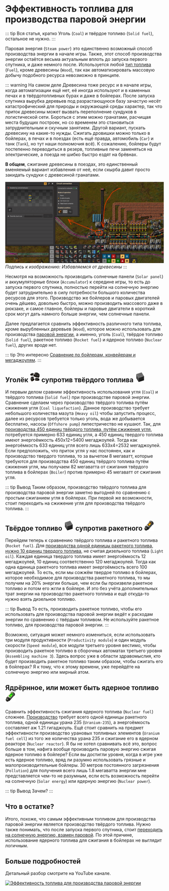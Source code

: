 # Эффективность топлива для производства паровой энергии

::: tip Вся статья, кратко
Уголь (`Coal`) и твёрдое топливо (`Solid fuel`), остальное не нужно.
:::

Паровая энергия (`Steam power`) это единственно возможный способ производства энергии в начале игры. Также, этот способ производства энергии остаётся весьма актуальным вплоть до запуска первого спутника, и даже немного после. Используется любой [тип топлива](https://wiki.factorio.com/Fuel) (`Fuel`), кроме древесины (`Wood`), так как автоматизировать массовую добычу подобного ресурса невозможно в принципе.

::: warning На самом деле
Древесина тоже ресурс и в начале игры, когда автоматизации ещё нет, её иногда используют и в каменных печах и в твёрдотопливных бурах и даже в бойлерах. После запуска спутника вырубка деревьев под разрастающуюся базу зачастую несёт катастрофический для природы и окружающей среды характер, так что приток древесины может вызвать переполнение сундуков в логистической сети. Бороться с этим можно гранатами, расчищая места будущих построек, но со временем это становиться затруднительным и скучным занятием. Другой вариант, пускать древесину на какие-то нужды. Сжигать дровишки можно только в бойлерах, в печах и в поездах (есть ещё правда, автомобиль (`Car`) и танк (`Tank`), но тут наши полномочия всё). К сожалению, бойлеры будут постепенно переводиться в резерв, топливные печи заменяться на электрические, а поезда не шибко быстро ездят на брёвнах.

**В общем**, сжигание древесины в поездах, это единственный вменяемый вариант избавления от неё, если скырба давит просто закидать сундуки с древесиной гранатами.

![Избавляемся от древесины](../../images/PowerProduction/EfficientFuelForSteamPower.01.png)
*Подпись к изображению: Избавляемся от древесины*
:::

Несмотря на возможность производить солнечные панели (`Solar panel`) и аккумуляторные блоки (`Accumulator`) к середине игры, то есть до запуска первого спутника, полностью перейти на солнечную энергию будет затруднительно в силу потребности большого количества ресурсов для этого. Производство же бойлеров и паровых двигателей очень дёшево, довольно быстро, можно производить массового даже в рюкзаке, и самое главное, бойлеры и паровые двигатели в короткий срок могут дать намного больше энергии, чем солнечные панели.

Далее предлагается сравнить эффективность различного типа топлива, кроме вырубленных деревьев (`Wood`), которое можно использовать для производства [паровой энергии](SteamPower.md), а именно, уголь (`Coal`), твёрдое топливо (`Solid fuel`), ракетное топливо (`Rocket fuel`) и ядерное топливо (`Nuclear fuel`), других вроде нет.

::: tip Это интересно
[Сравнение по бойлерам, конвейерам и мегаджоулям](https://factoriocheatsheet.com/#basic-power).
:::

## Уголёк ![coal](../../images/icons/coal.png) супротив твёрдого топлива ![solid-fuel](../../images/icons/solid-fuel.png)

И первым делом сравним эффективность использования угля (`Coal`) и твёрдого топлива (`Solid fuel`) при производстве паровой энергии. Сравнение сделаем через производство твёрдого топлива путём сжижения угля (`Coal liquefaction`). Данное производство требует небольшого количества мазута (`Heavy oil`) чтобы запустить процесс, далее из ресурсов требуется только уголь, вода же добывается бесплатно, насосы (`Offshore pump`) липестричество не кушают. Так, для [производства 450 единиц твёрдого топлива, путём сжижения угля](https://kirkmcdonald.github.io/calc.html#data=1-1-19&rp=4&cp=4&min=3&p=coal&belt=fast-transport-belt&items=solid-fuel:r:450), потребуется примерно 633 единиц угля, а 450 единиц твердого топлива имеют энергоёмкость 450x12=5400 мегаджоулей. Тогда как энергоёмкость 633 единиц угля всего лишь 633x4=2532 мегаджоулей. Если предположить, что приток угля у нас постоянен, как и производство твердого топлива, то за вычетом 8 мегаватт, которые требуются для производства 450 единиц твёрдого топлива путём сжижения угля, мы получаем 82 мегаватта от сжигания твёрдого топлива в бойлерах (`Boiler`) против примерно 45 мегаватт от сжигания угля.

::: tip Вывод
Таким образом, производство твёрдого топлива для производства паровой энергии заметно выгодней по сравнению с простым сжиганием угля в бойлерах. При первой же возможности, стоит переходить на сжижение угля для производства твёрдого топлива.
:::

## Твёрдое топливо ![solid-fuel](../../images/icons/solid-fuel.png) супротив ракетного ![rocket-fuel](../../images/icons/rocket-fuel.png)

Перейдем теперь к сравнению твёрдого топлива и ракетного топлива (`Rocket fuel`). Для [производства одной единицы ракетного топлива, нужно 10 единиц твердого топлива](https://kirkmcdonald.github.io/calc.html#data=1-1-19&rp=4&cp=4&min=3&p=coal&belt=fast-transport-belt&items=rocket-fuel:r:1), не считая дизельного топлива (`Light oil`). Каждая единица твердого топлива имеет энергоёмкость 12 мегаджоулей, 10 единиц соответственно 120 мегаджоулей. Тогда как одна единица ракетного топлива имеет энергоёмкость всего 100 мегаджоулей. То есть, если мы сожжём твердое топливо в бойлерах, которое необходимое для производства ракетного топлива, то мы получим на 20% энергии больше, чем если бы произвели ракетное топливо и потом его жгли в бойлере. И это без учёта дополнительных трат энергии на производство ракетного топлива и ещё откуда-то нужно взять дизельное топливо.

::: tip Вывод
То есть, производить ракетное топливо, чтобы его использовать для производства паровой энергии ведёт к расходам энергии по сравнению с твёрдым топливом. Не используйте ракетное топливо, для производства паровой энергии.
:::

Возможно, ситуация может немного измениться, если использовать три модуля продуктивности (`Productivity module`) и один модуль скорости (`Speed module`), все модули третьего уровня вестимо, чтобы производить ракетное топливо в сборочных автоматах третьего уровня (`Assembling machine 3`). Здесь вопрос уже в области здравомыслия, кто будет производить ракетное топливо таким образом, чтобы сжигать его в бойлерах? Я к тому, что к этому времени, уже перейдёте на солнечную энергию или мирный атом.

## Ядрёрнное, или может быть ядерное топливо ![nuclear-fuel](../../images/icons/nuclear-fuel.png)

Сравнить эффективность сжигания ядерного топлива (`Nuclear fuel`) сложнее. [Производство](https://kirkmcdonald.github.io/calc.html#data=1-1-19&rp=4&cp=4&min=3&p=coal&belt=fast-transport-belt&items=nuclear-fuel:r:1) требует всего одной единицы ракетного топлива, одной единицы урана 235 (`Uranium-235`), а энергоёмкость составляет аж 1.21 гигаджоуль. Ещё стоит сравнить на предмет эффективности производство урановых топливных элементов (`Uranium fuel cell`) из того же количества урана 235 и сжигание его в ядерном реакторе (`Nuclear reactor`). Я бы не хотел сравнивать всё это, вопрос больше в том, нафига вообще производить паровую энергию сжигая ядерное топливо в бойлере? Если вы достигли уровня, когда в игре уже есть ядерное топливо, вряд ли разумно использовать грязные и малопроизводительные бойлеры. 30 метров постоянного загрязнения (`Pollution`) для получения всего лишь 1.8 мегаватта энергии мне представляется чем-то не разумным, если есть возможность перейти на солнечную (`Solar energy`) или ядерную энергию (`Nuclear power`).

::: tip Вывод
Зачем?
:::

## Что в остатке?

Итого, похоже, что самым эффективным топливом для производства паровой энергии является производство твёрдого топлива. Нужно также понимать, что после запуска первого спутника, стоит [переходить на солнечную энергию, взамен паровой](index.md#большие-корованы-ракет). По этой причине, использование ядерного топлива для сжигания в бойлерах не выглядит логичным.

## Больше подробностей

Детальный разбор смотрите на YouTube канале.

 [![Эффективность топлива для производства паровой энергии](http://img.youtube.com/vi/avZhWqnDwHI/0.jpg)](http://www.youtube.com/watch?v=avZhWqnDwHI)
